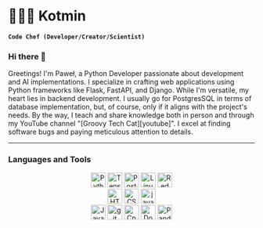# 👨🏻‍🍳 Kotmin

**`Code Chef (Developer/Creator/Scientist)`**

### Hi there 👋


Greetings! I'm Paweł, a Python Developer passionate about development and AI implementations. I specialize in crafting web applications using Python frameworks like Flask, FastAPI, and Django. While I'm versatile, my heart lies in backend development. I usually go for PostgresSQL in terms of database implementation, but, of course, only if it aligns with the project's needs. By the way, I teach and share knowledge both in person and through my YouTube channel "[Groovy Tech Cat][youtube]". I excel at finding software bugs and paying meticulous attention to details.

---

### Languages and Tools


<div style="text-align: center;" align="center">
  <div style="text-align: center;">
    <img alt="Python" width="30px" src="https://cdn.jsdelivr.net/gh/devicons/devicon/icons/python/python-original.svg"/>
    <img alt="TensorFlow" width="30px" src="https://cdn.jsdelivr.net/gh/devicons/devicon/icons/tensorflow/tensorflow-original.svg"/>
    <img alt="PostgresSQL" width="30px" src="https://cdn.jsdelivr.net/gh/devicons/devicon/icons/postgresql/postgresql-original-wordmark.svg"/>
    <img alt="Linux/UNIX" width="30px" src="https://cdn.jsdelivr.net/gh/devicons/devicon/icons/linux/linux-original.svg"/>
    <img alt="RedHat OS/CentOS" width="30px" src="https://cdn.jsdelivr.net/gh/devicons/devicon/icons/redhat/redhat-original-wordmark.svg"/>
  </div>

  <div style="text-align: center;" align="center">
    <img alt="HTML5" style="text-align: center;" width="30px" src="https://cdn.jsdelivr.net/gh/devicons/devicon/icons/html5/html5-original.svg"/>
    <img alt="CSS3" style="text-align: center;" width="30px" src="https://cdn.jsdelivr.net/gh/devicons/devicon/icons/css3/css3-original.svg"/>
    <img alt="javascript" style="text-align: center;" width="30px" src="https://cdn.jsdelivr.net/gh/devicons/devicon/icons/javascript/javascript-original.svg"/>
  </div>

  
  <div class="category" style="text-align: center;>
    <img alt="Godot"  width="30px" src="https://cdn.jsdelivr.net/gh/devicons/devicon/icons/godot/godot-original-wordmark.svg"/>
    <img alt="Java"  width="30px" src="https://cdn.jsdelivr.net/gh/devicons/devicon/icons/java/java-original-wordmark.svg"/>
    <img alt="git"  width="30px" src="https://cdn.jsdelivr.net/gh/devicons/devicon/icons/git/git-original-wordmark.svg"/>
    <img alt="Cpp / C++"  width="30px" src="https://cdn.jsdelivr.net/gh/devicons/devicon/icons/cplusplus/cplusplus-original.svg"/>
    <img alt="Docker"  width="30px" src="https://cdn.jsdelivr.net/gh/devicons/devicon/icons/docker/docker-original-wordmark.svg"/>
    <img alt="Pandas"  width="30px" src="https://cdn.jsdelivr.net/gh/devicons/devicon/icons/pandas/pandas-original-wordmark.svg"/>
  </div>

</div>


<!--
**Kotmin/Kotmin** is a ✨ _special_ ✨ repository because its `README.md` (this file) appears on your GitHub profile.

Here are some ideas to get you started:

- 🔭 I’m currently working on ...
- 🌱 I’m currently learning ...
- 👯 I’m looking to collaborate on ...
- 🤔 I’m looking for help with ...
- 💬 Ask me about ...
- 📫 How to reach me: ...
- 😄 Pronouns: ...
- ⚡ Fun fact: ...
-->


